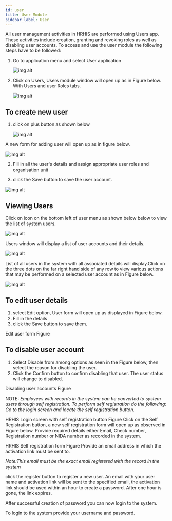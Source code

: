 ```yaml
---
id: user
title: User Module
sidebar_label: User
---
```


All user management activities in HRHIS are performed using Users app. These activities include creation, granting and revoking roles as well as disabling user accounts. To access and use the user module the following steps have to be followed:

1.  Go to application menu and select User application

    ![img alt](/images/openuser.png)

2.  Click on Users, Users module window will open up as in Figure below. With Users and user Roles tabs.

    ![img alt](/images/UserPage.png)

## To create new user

1. click on plus button as shown below

   ![img alt](/images/CreatingUser.png)

A new form for adding user will open up as in
figure below.

![img alt](/images/NewUserForm.png)

2. Fill in all the user's details and assign appropriate user roles and organisation unit

3. click the Save button to save the user account.

![img alt](/images/SavingUser.png)

## Viewing Users

Click on icon on the bottom left of user menu as shown below below to view the list of system users.

![img alt](/images/ViewingUsers.png)

Users window will display a list of user accounts and their details.

![img alt](/images/UserList.png)

List of all users in the system with all associated details will display.Click on the three dots on the far right hand side of any row to view various actions that may be performed on a selected user account as in Figure below.

![img alt](/images/UserSubMenus.png)

## To edit user details

1.  select Edit option, User form will open up as displayed in Figure below.
2.  Fill in the details
3.  click the Save button to save them.

Edit user form Figure

## To disable user account

1.  Select Disable from among options as seen in the Figure below, then select the reason for disabling the user.
2.  Click the Confirm button to confirm disabling that user. The user status will change to disabled.

Disabling user accounts Figure

NOTE: _Employees with records in the system can be converted to system users through self registration. To perform self registration do the following:
Go to the login screen and locate the self registration button._

HRHIS Login screen with self registration button Figure
Click on the Self Registration button, a new self registration form will open up as observed in Figure below.
Provide required details either Email, Check number, Registration number or NIDA number as recorded in the system.

HRHIS Self registration form Figure
Provide an email address in which the activation link must be sent to.

_Note:This email must be the exact email registered with the record in the system_

click the register button to register a new user.
An email with your user name and activation link will be sent to the specified email, the activation link should be used within an hour to create a password. After one hour is gone, the link expires.

After successful creation of password you can now login to the system.

To login to the system provide your username and password.
